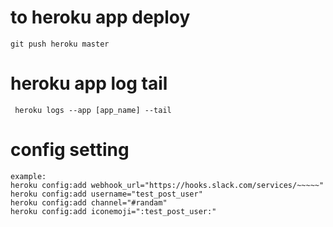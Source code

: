 # to heroku app deploy

```
git push heroku master
```

# heroku app log tail

```
 heroku logs --app [app_name] --tail
```

# config setting

```
example:
heroku config:add webhook_url="https://hooks.slack.com/services/~~~~~"
heroku config:add username="test_post_user"
heroku config:add channel="#randam"
heroku config:add iconemoji=":test_post_user:"
```

